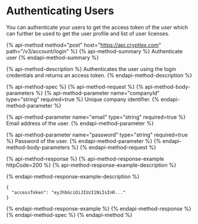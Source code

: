 # Authenticating Users

You can authenticate your users to get the access token of the user which can further be used to get the user profile and list of user licenses.

{% api-method method="post" host="https://api.cryptlex.com" path="/v3/account/login" %}
{% api-method-summary %}
Authenticate user
{% endapi-method-summary %}

{% api-method-description %}
Authenticates the user using the login credentials and returns an access token.
{% endapi-method-description %}

{% api-method-spec %}
{% api-method-request %}
{% api-method-body-parameters %}
{% api-method-parameter name="companyId" type="string" required=true %}
Unique company identifier.
{% endapi-method-parameter %}

{% api-method-parameter name="email" type="string" required=true %}
Email address of the user.
{% endapi-method-parameter %}

{% api-method-parameter name="password" type="string" required=true %}
Password of the user.
{% endapi-method-parameter %}
{% endapi-method-body-parameters %}
{% endapi-method-request %}

{% api-method-response %}
{% api-method-response-example httpCode=200 %}
{% api-method-response-example-description %}

{% endapi-method-response-example-description %}

```
{
  "accessToken": "eyJhbGciOiJIUzI1NiIsInR..."
}
```
{% endapi-method-response-example %}
{% endapi-method-response %}
{% endapi-method-spec %}
{% endapi-method %}



